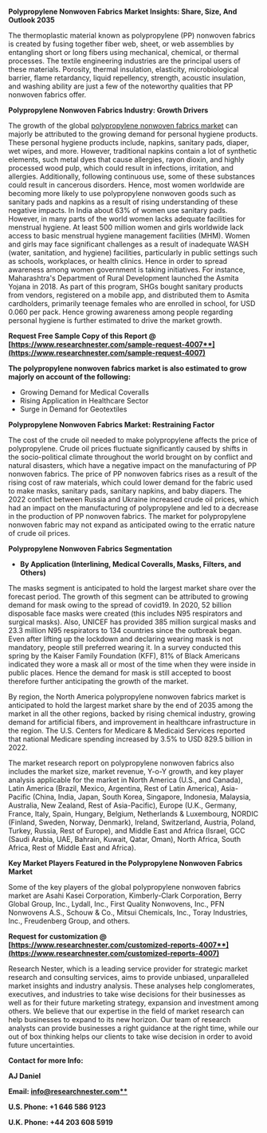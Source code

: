 ﻿**Polypropylene Nonwoven Fabrics Market Insights: Share, Size, And Outlook 2035**

The thermoplastic material known as polypropylene (PP) nonwoven fabrics is created by fusing together fiber web, sheet, or web assemblies by entangling short or long fibers using mechanical, chemical, or thermal processes. The textile engineering industries are the principal users of these materials. Porosity, thermal insulation, elasticity, microbiological barrier, flame retardancy, liquid repellency, strength, acoustic insulation, and washing ability are just a few of the noteworthy qualities that PP nonwoven fabrics offer.

**Polypropylene Nonwoven Fabrics Industry: Growth Drivers** 

The growth of the global [polypropylene nonwoven fabrics market](https://www.researchnester.com/reports/polypropylene-nonwoven-fabrics-market/4007) can majorly be attributed to the growing demand for personal hygiene products. These personal hygiene products include, napkins, sanitary pads, diaper, wet wipes, and more. However, traditional napkins contain a lot of synthetic elements, such metal dyes that cause allergies, rayon dioxin, and highly processed wood pulp, which could result in infections, irritation, and allergies. Additionally, following continuous use, some of these substances could result in cancerous disorders. Hence, most women worldwide are becoming more likely to use polypropylene nonwoven goods such as sanitary pads and napkins as a result of rising understanding of these negative impacts. In India about 63% of women use sanitary pads. However, in many parts of the world women lacks adequate facilities for menstrual hygiene. At least 500 million women and girls worldwide lack access to basic menstrual hygiene management facilities (MHM). Women and girls may face significant challenges as a result of inadequate WASH (water, sanitation, and hygiene) facilities, particularly in public settings such as schools, workplaces, or health clinics. Hence in order to spread awareness among women government is taking initiatives. For instance, Maharashtra's Department of Rural Development launched the Asmita Yojana in 2018. As part of this program, SHGs bought sanitary products from vendors, registered on a mobile app, and distributed them to Asmita cardholders, primarily teenage females who are enrolled in school, for USD 0.060 per pack. Hence growing awareness among people regarding personal hygiene is further estimated to drive the market growth. 

**Request Free Sample Copy of this Report @ [https://www.researchnester.com/sample-request-4007**](https://www.researchnester.com/sample-request-4007)**

**The polypropylene nonwoven fabrics market is also estimated to grow majorly on account of the following:** 

- Growing Demand for Medical Coveralls
- Rising Application in Healthcare Sector
- Surge in Demand for Geotextiles 

**Polypropylene Nonwoven Fabrics Market: Restraining Factor** 

The cost of the crude oil needed to make polypropylene affects the price of polypropylene. Crude oil prices fluctuate significantly caused by shifts in the socio-political climate throughout the world brought on by conflict and natural disasters, which have a negative impact on the manufacturing of PP nonwoven fabrics. The price of PP nonwoven fabrics rises as a result of the rising cost of raw materials, which could lower demand for the fabric used to make masks, sanitary pads, sanitary napkins, and baby diapers. The 2022 conflict between Russia and Ukraine increased crude oil prices, which had an impact on the manufacturing of polypropylene and led to a decrease in the production of PP nonwoven fabrics. The market for polypropylene nonwoven fabric may not expand as anticipated owing to the erratic nature of crude oil prices.

**Polypropylene Nonwoven Fabrics Segmentation**   

- **By Application (Interlining, Medical Coveralls, Masks, Filters, and Others)**

The masks segment is anticipated to hold the largest market share over the forecast period. The growth of this segment can be attributed to growing demand for mask owing to the spread of covid19. In 2020, 52 billion disposable face masks were created (this includes N95 respirators and surgical masks). Also, UNICEF has provided 385 million surgical masks and 23.3 million N95 respirators to 134 countries since the outbreak began. Even after lifting up the lockdown and declaring wearing mask is not mandatory, people still preferred wearing it. In a survey conducted this spring by the Kaiser Family Foundation (KFF), 81% of Black Americans indicated they wore a mask all or most of the time when they were inside in public places. Hence the demand for mask is still accepted to boost therefore further anticipating the growth of the market. 

By region, the North America polypropylene nonwoven fabrics market is anticipated to hold the largest market share by the end of 2035 among the market in all the other regions, backed by rising chemical industry, growing demand for artificial fibers, and improvement in healthcare infrastructure in the region. The U.S. Centers for Medicare & Medicaid Services reported that national Medicare spending increased by 3.5% to USD 829.5 billion in 2022.

The market research report on polypropylene nonwoven fabrics also includes the market size, market revenue, Y-o-Y growth, and key player analysis applicable for the market in North America (U.S., and Canada), Latin America (Brazil, Mexico, Argentina, Rest of Latin America), Asia-Pacific (China, India, Japan, South Korea, Singapore, Indonesia, Malaysia, Australia, New Zealand, Rest of Asia-Pacific), Europe (U.K., Germany, France, Italy, Spain, Hungary, Belgium, Netherlands & Luxembourg, NORDIC (Finland, Sweden, Norway, Denmark), Ireland, Switzerland, Austria, Poland, Turkey, Russia, Rest of Europe), and Middle East and Africa (Israel, GCC (Saudi Arabia, UAE, Bahrain, Kuwait, Qatar, Oman), North Africa, South Africa, Rest of Middle East and Africa). 

**Key Market Players Featured in the Polypropylene Nonwoven Fabrics Market** 

Some of the key players of the global polypropylene nonwoven fabrics market are Asahi Kasei Corporation, Kimberly-Clark Corporation, Berry Global Group, Inc., Lydall, Inc., First Quality Nonwovens, Inc., PFN Nonwovens A.S., Schouw & Co., Mitsui Chemicals, Inc., Toray Industries, Inc., Freudenberg Group, and others. 

**Request for customization @ [https://www.researchnester.com/customized-reports-4007**](https://www.researchnester.com/customized-reports-4007)**

Research Nester, which is a leading service provider for strategic market research and consulting services, aims to provide unbiased, unparalleled market insights and industry analysis. These analyses help conglomerates, executives, and industries to take wise decisions for their businesses as well as for their future marketing strategy, expansion and investment among others. We believe that our expertise in the field of market research can help businesses to expand to its new horizon. Our team of research analysts can provide businesses a right guidance at the right time, while our out of box thinking helps our clients to take wise decision in order to avoid future uncertainties. 

**Contact for more Info:** 

**AJ Daniel** 

**Email: [info@researchnester.com**](mailto:info@researchnester.com)** 

**U.S. Phone: +1 646 586 9123**  

**U.K. Phone: +44 203 608 5919** 


